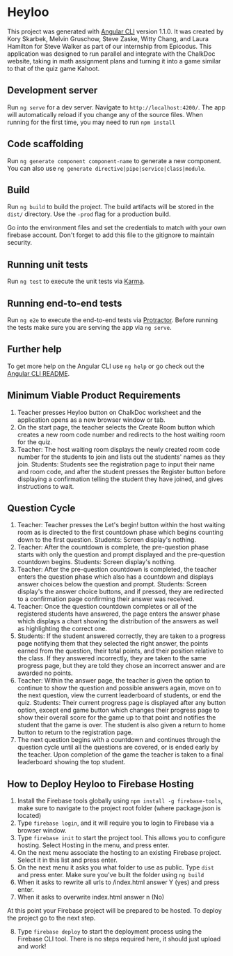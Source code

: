 # Heyloo

This project was generated with [Angular CLI](https://github.com/angular/angular-cli) version 1.1.0. It was created by Kory Skarbek, Melvin Gruschow, Steve Zaske, Witty Chang, and Laura Hamilton for Steve Walker as part of our internship from Epicodus.  This application was designed to run parallel and integrate with the ChalkDoc website, taking in math assignment plans and turning it into a game similar to that of the quiz game Kahoot.  

## Development server

Run `ng serve` for a dev server. Navigate to `http://localhost:4200/`. The app will automatically reload if you change any of the source files.
When running for the first time, you may need to run `npm install`

## Code scaffolding

Run `ng generate component component-name` to generate a new component. You can also use `ng generate directive|pipe|service|class|module`.

## Build

Run `ng build` to build the project. The build artifacts will be stored in the `dist/` directory. Use the `-prod` flag for a production build.

Go into the environment files and set the credentials to match with your own firebase account.  Don't forget to add this file to the gitignore to maintain security.  

## Running unit tests

Run `ng test` to execute the unit tests via [Karma](https://karma-runner.github.io).

## Running end-to-end tests

Run `ng e2e` to execute the end-to-end tests via [Protractor](http://www.protractortest.org/).
Before running the tests make sure you are serving the app via `ng serve`.

## Further help

To get more help on the Angular CLI use `ng help` or go check out the [Angular CLI README](https://github.com/angular/angular-cli/blob/master/README.md).

<!-- ## Things to polish
The music that is used comes from bensound.com/royalty-free-music and should be noted somewhere on the website of its use.   -->

## Minimum Viable Product Requirements

1.	Teacher presses Heyloo button on ChalkDoc worksheet and the application opens as a new browser window or tab.
2.	On the start page, the teacher selects the Create Room button which creates a new room code number and redirects to the host waiting room for the quiz.
3.	Teacher: The host waiting room displays the newly created room code number for the students to join and lists out the students' names as they join.
Students: Students see the registration page to input their name and room code, and after the student presses the Register button before displaying a confirmation telling the student they have joined, and gives instructions to wait.

## Question Cycle

1.	Teacher: Teacher presses the Let's begin! button within the host waiting room as is directed to the first countdown phase which begins counting down to the first question.
Students: Screen display's nothing.
2.  Teacher: After the countdown is complete, the pre-question phase starts with only the question and prompt displayed and the pre-question countdown begins.
Students: Screen display's nothing.
3.  Teacher: After the pre-question countdown is completed, the teacher enters the question phase which also has a countdown and displays answer choices below the question and prompt.
Students: Screen display's the answer choice buttons, and if pressed, they are redirected to a confirmation page confirming their answer was received.
4.  Teacher: Once the question countdown completes or all of the registered students have answered, the page enters the answer phase which displays a chart showing the distribution of the answers as well as highlighting the correct one.
5.  Students: If the student answered correctly, they are taken to a progress page notifying them that they selected the right answer, the points earned from the question, their total points, and their position relative to the class. If they answered incorrectly, they are taken to the same progress page, but they are told they chose an incorrect answer and are awarded no points.
6.  Teacher: Within the answer page, the teacher is given the option to continue to show the question and possible answers again, move on to the next question, view the current leaderboard of students, or end the quiz.
Students: Their current progress page is displayed after any button option, except end game button which changes their progress page to show their overall score for the game up to that point and notifies the student that the game is over. The student is also given a return to home button to return to the registration page.
7.  The next question begins with a countdown and continues through the question cycle until all the questions are covered, or is ended early by the teacher. Upon completion of the game the teacher is taken to a final leaderboard showing the top student.

## How to Deploy Heyloo to Firebase Hosting

1. Install the Firebase tools globally using `npm install -g firebase-tools`, make sure to navigate to the project root folder (where package.json is located)
2. Type `firebase login`, and it will require you to login to Firebase via a browser window.
3. Type `firebase init` to start the project tool.  This allows you to configure hosting.  Select Hosting in the menu, and press enter.
4. On the next menu associate the hosting to an existing Firebase project.  Select it in this list and press enter.
5. On the next menu it asks you what folder to use as public.  Type `dist` and press enter.  Make sure you've built the folder using `ng build`
6. When it asks to rewrite all urls to /index.html answer Y (yes) and press enter.
7. When it asks to overwrite index.html answer n (No)

At this point your Firebase project will be prepared to be hosted.  To deploy the project go to the next step.

8. Type `firebase deploy` to start the deployment process using the Firebase CLI tool.  There is no steps required here, it should just upload and work!

